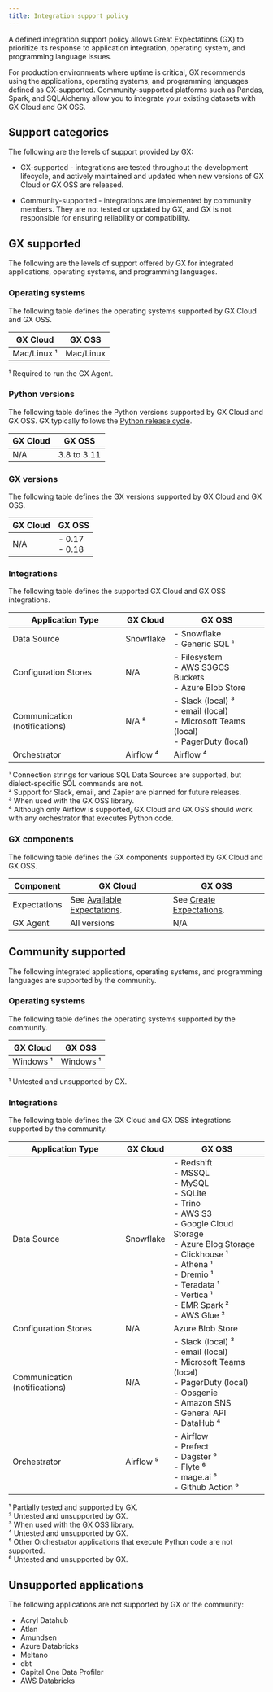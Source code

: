 ```yaml
---
title: Integration support policy
---
```


A defined integration support policy allows Great Expectations (GX) to prioritize its response to application integration, operating system, and programming language issues.

For production environments where uptime is critical, GX recommends using the applications, operating systems, and programming languages defined as GX-supported. Community-supported platforms such as Pandas, Spark, and SQLAlchemy allow you to integrate your existing datasets with GX Cloud and GX OSS.

## Support categories

The following are the levels of support provided by GX:

- GX-supported - integrations are tested throughout the development lifecycle, and actively maintained and updated when new versions of GX Cloud or GX OSS are released.

- Community-supported - integrations are implemented by community members. They are not tested or updated by GX, and GX is not responsible for ensuring reliability or compatibility.

## GX supported

The following are the levels of support offered by GX for integrated applications, operating systems, and programming languages.

### Operating systems

The following table defines the operating systems supported by GX Cloud and GX OSS.

| GX Cloud                     | GX OSS                        |
|------------------------------|-------------------------------|
| Mac/Linux ¹                  | Mac/Linux                     | 

¹ Required to run the GX Agent.

### Python versions

The following table defines the Python versions supported by GX Cloud and GX OSS. GX typically follows the [Python release cycle](https://devguide.python.org/versions/).

| GX Cloud                    | GX OSS                          |
|-----------------------------|---------------------------------|
| N/A                         | 3.8 to 3.11                     | 

### GX versions

The following table defines the GX versions supported by GX Cloud and GX OSS.

| GX Cloud                    | GX OSS                          |
|-----------------------------|---------------------------------|
| N/A                         | - 0.17<br/> - 0.18              | 

### Integrations

The following table defines the supported GX Cloud and GX OSS integrations.


| Application Type                         | GX Cloud             | GX OSS          |
|------------------------------------------|----------------------|-----------------|
| Data Source                              | Snowflake           | - Snowflake<br/> - Generic SQL ¹               |
| Configuration Stores                     | N/A                 | - Filesystem<br/> - AWS S3GCS Buckets<br/> - Azure Blob Store                |
| Communication (notifications)            | N/A ²               | - Slack (local) ³<br/> - email (local)<br/> - Microsoft Teams (local)<br/> - PagerDuty (local)                 |
| Orchestrator                              | Airflow ⁴           | Airflow ⁴       |


¹ Connection strings for various SQL Data Sources are supported, but dialect-specific SQL commands are not.<br/>
² Support for Slack, email, and Zapier are planned for future releases.<br/>
³ When used with the GX OSS library.<br/>
⁴ Although only Airflow is supported, GX Cloud and GX OSS should work with any orchestrator that executes Python code.

### GX components

The following table defines the GX components supported by GX Cloud and GX OSS.

| Component                                | GX Cloud             | GX OSS          |
|------------------------------------------|----------------------|-----------------|
| Expectations                             | See [Available Expectations](/docs/cloud/expectations/manage_expectations#available-expectations). | See [Create Expectations](/docs/guides/expectations/expectations_lp).                |
| GX Agent                                 | All versions               | N/A        |


## Community supported

The following integrated applications, operating systems, and programming languages are supported by the community.

### Operating systems

The following table defines the operating systems supported by the community.

| GX Cloud                       | GX OSS                        |
|--------------------------------|-------------------------------|
| Windows ¹                      | Windows ¹                     | 

¹ Untested and unsupported by GX.

### Integrations

The following table defines the GX Cloud and GX OSS integrations supported by the community.


| Application Type                         | GX Cloud             | GX OSS          |
|------------------------------------------|----------------------|-----------------|
| Data Source                              | Snowflake          | - Redshift<br/>- MSSQL<br/>- MySQL<br/>- SQLite<br/>- Trino<br/>- AWS S3<br/>- Google Cloud Storage<br/>- Azure Blog Storage<br/>- Clickhouse ¹<br/>- Athena ¹<br/>- Dremio ¹<br/>- Teradata ¹<br/>- Vertica ¹<br/>- EMR Spark ²<br/>- AWS Glue ²               |
| Configuration Stores                     | N/A                | Azure Blob Store                |
| Communication (notifications)            | N/A                | - Slack (local) ³<br/> - email (local)<br/> - Microsoft Teams (local)<br/> - PagerDuty (local)<br/>- Opsgenie<br/>- Amazon SNS<br/>- General API<br/>- DataHub ⁴                   |
| Orchestrator                              | Airflow ⁵           | - Airflow<br/>- Prefect<br/>- Dagster ⁶<br/>- Flyte ⁶<br/>- mage.ai ⁶<br/>- Github Action ⁶        |


¹ Partially tested and supported by GX.<br/>
² Untested and unsupported by GX.<br/>
³ When used with the GX OSS library.<br/>
⁴ Untested and unsupported by GX.<br/>
⁵ Other Orchestrator applications that execute Python code are not supported.<br/>
⁶ Untested and unsupported by GX.

## Unsupported applications

The following applications are not supported by GX or the community:

- Acryl Datahub
- Atlan
- Amundsen
- Azure Databricks
- Meltano
- dbt
- Capital One Data Profiler
- AWS Databricks
